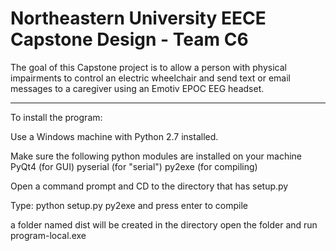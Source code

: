 Northeastern University
EECE Capstone Design - Team C6
========================================================

The goal of this Capstone project is to allow a person with physical impairments to control an electric wheelchair
and send text or email messages to a caregiver using an Emotiv EPOC EEG headset.


--------------------------------------------------------
To install the program:

Use a Windows machine with Python 2.7 installed.

Make sure the following python modules are installed on your machine
PyQt4		  (for GUI)
pyserial 	(for "serial")
py2exe		(for compiling)

Open a command prompt and CD to the directory that has setup.py

Type: python setup.py py2exe
and press enter to compile

a folder named dist will be created in the directory
open the folder and run program-local.exe
